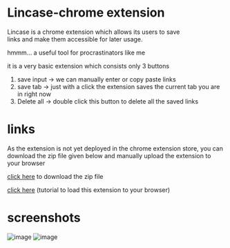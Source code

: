 
# Lincase-chrome extension

Lincase is a chrome extension which allows its users to save  
links and make them accessible for later usage.

hmmm... a useful tool for procrastinators like me

it is a very basic extension which consists only 3 buttons

1. save input ->  we can manually enter or copy paste links
2. save tab  -> just with a click the extension saves the current tab you are  in right now
3. Delete all -> double click this button to delete all the saved links 

# links
As the extension is not yet deployed in the chrome extension store,
you can download the zip file given below and manually upload the extension to your browser

[click here](https://drive.google.com/uc?export=download&id=1K-YlQWKNzBE8b2cX_MPVBLETXPiYW4LK) to download the zip file  

[click here](https://www.youtube.com/watch?v=dhaGRJvJAII) (tutorial to load this extension to your browser)

# screenshots


![image](https://user-images.githubusercontent.com/71877477/148978554-ebc962f6-16fe-44f9-b666-5232e0900e42.png)
![image](https://user-images.githubusercontent.com/71877477/148978667-5ceab250-ec56-4aea-a382-f8660d577700.png)














